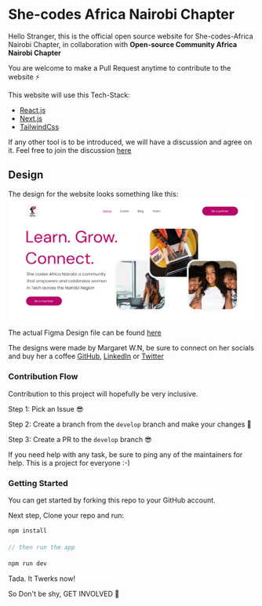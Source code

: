 # She-codes Africa Nairobi Chapter

Hello Stranger, this is the official open source website for She-codes-Africa Nairobi Chapter, in collaboration with **Open-source Community Africa Nairobi Chapter**

You are welcome to make a Pull Request anytime to contribute to the website ⚡

This website will use this Tech-Stack:

- [React.js](https://beta.reactjs.org/)
- [Next.js](https://nextjs.org/)
- [TailwindCss](https://tailwindcss.com/)

If any other tool is to be introduced, we will have a discussion and agree on it. Feel free to join the discussion [here]()

## Design

The design for the website looks something like this:
![Image](she-codes.png)

The actual Figma Design file can be found [here](https://www.figma.com/file/PdCJdQHmyhjKSSy6dgHMut/She-Codes-Africa-Nairobi?node-id=0%3A1)

The designs were made by Margaret W.N, be sure to connect on her socials and buy her a coffee [GitHub](https://github.com/M-Tee/), [LinkedIn](https://www.linkedin.com/in/margaret-wambui-481042187/) or [Twitter](https://twitter.com/margytom_)

### Contribution Flow

Contribution to this project will hopefully be very inclusive.

Step 1: Pick an Issue 😎

Step 2: Create a branch from the `develop` branch and make your changes 🌿

Step 3: Create a PR to the `develop` branch 😎

If you need help with any task, be sure to ping any of the maintainers for help. This is a project for everyone :-)

### Getting Started

You can get started by forking this repo to your GitHub account.

Next step, Clone your repo and run:

```js
npm install

// then run the app

npm run dev
```

Tada. It Twerks now!

So Don't be shy, GET INVOLVED 🥳
